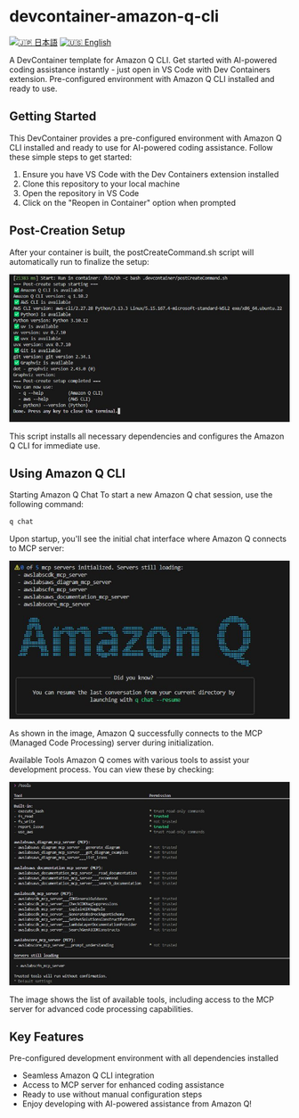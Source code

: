 # devcontainer-amazon-q-cli

[![🇯🇵 日本語](https://img.shields.io/badge/%F0%9F%87%AF%F0%9F%87%B5-日本語-white)](./README.ja.md) [![🇺🇸 English](https://img.shields.io/badge/%F0%9F%87%BA%F0%9F%87%B8-English-white)](./README.md)

A DevContainer template for Amazon Q CLI. Get started with AI-powered coding assistance instantly - just open in VS Code with Dev Containers extension. Pre-configured environment with Amazon Q CLI installed and ready to use.

## Getting Started

This DevContainer provides a pre-configured environment with Amazon Q CLI installed and ready to use for AI-powered coding assistance. Follow these simple steps to get started:

1. Ensure you have VS Code with the Dev Containers extension installed
2. Clone this repository to your local machine
3. Open the repository in VS Code
4. Click on the "Reopen in Container" option when prompted

## Post-Creation Setup

After your container is built, the postCreateCommand.sh script will automatically run to finalize the setup:

![postCreateCommand](/images/docker-postcreatecommand.jpg)

This script installs all necessary dependencies and configures the Amazon Q CLI for immediate use.

## Using Amazon Q CLI

Starting Amazon Q Chat
To start a new Amazon Q chat session, use the following command:

```sh
q chat
```

Upon startup, you'll see the initial chat interface where Amazon Q connects to MCP server:

![q-chat-start](/images/q-chat-start.jpg)

As shown in the image, Amazon Q successfully connects to the MCP (Managed Code Processing) server during initialization.

Available Tools
Amazon Q comes with various tools to assist your development process. You can view these by checking:

![q-chat-tools](/images/q-chat-tools.jpg)

The image shows the list of available tools, including access to the MCP server for advanced code processing capabilities.

## Key Features

Pre-configured development environment with all dependencies installed

- Seamless Amazon Q CLI integration
- Access to MCP server for enhanced coding assistance
- Ready to use without manual configuration steps
- Enjoy developing with AI-powered assistance from Amazon Q!
